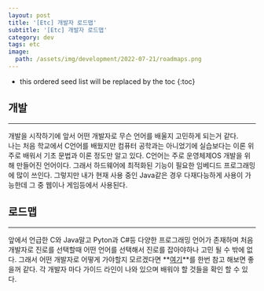 ```yaml
---
layout: post
title: '[Etc] 개발자 로드맵'
subtitle: '[Etc] 개발자 로드맵'
category: dev
tags: etc
image:
  path: /assets/img/development/2022-07-21/roadmaps.png
---
```


<!-- prettier-ignore -->
* this ordered seed list will be replaced by the toc 
{:toc}

## 개발

---

개발을 시작하기에 앞서 어떤 개발자로 무슨 언어를 배울지 고민하게 되는거 같다.  
나는 처음 학교에서 C언어를 배웠지만 컴퓨터 공학과는 아니었기에 실습보다는 이론 위주로 배워서 기초 문법과 이론 정도만 알고 있다. C언어는 주로 운영체제OS 개발을 위해 만들어진 언어이다. 그래서 하드웨어에 최적화된 기능이 필요한 임베디드 프로그래밍에 많이 쓰인다. 그렇지만 내가 현재 사용 중인 Java같은 경우 다재다능하게 사용이 가능한데 그 중 웹이나 게임등에서 사용된다.

## 로드맵

---

앞에서 언급한 C와 Java말고 Pyton과 C#등 다양한 프로그래밍 언어가 존재하며 처음 개발자로 진로를 선택할때 어떤 언어를 선택해서 진로를 잡아야하나 고민 될 수 밖에 없다. 그래서 어떤 개발자로 어떻게 가야할지 모르겠다면 **[여기](https://roadmap.sh/)**를 한번 참고 해보면 좋을꺼 같다. 각 개발자 마다 가이드 라인이 나와 있으며 배워야 할 것들을 확인 할 수 있다.
